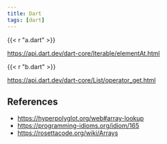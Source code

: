 ```yaml
---
title: Dart
tags: [dart]
---
```


{{< r "a.dart" >}}

<https://api.dart.dev/dart-core/Iterable/elementAt.html>

{{< r "b.dart" >}}

<https://api.dart.dev/dart-core/List/operator_get.html>

## References

- <https://hyperpolyglot.org/web#array-lookup>
- <https://programming-idioms.org/idiom/165>
- <https://rosettacode.org/wiki/Arrays>
